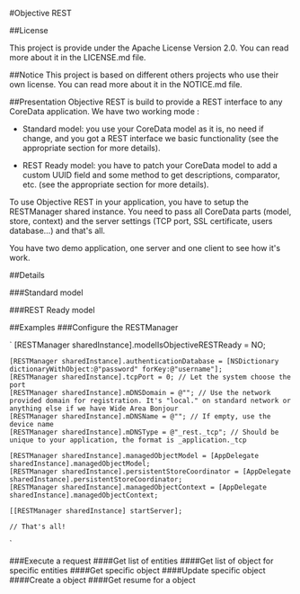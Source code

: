#Objective REST

##License

This project is provide under the Apache License Version 2.0. You can read more about it in the LICENSE.md file.

##Notice
This project is based on different others projects who use their own license. You can read more about it in the NOTICE.md file.

##Presentation
Objective REST is build to provide a REST interface to any CoreData application. We have two working mode :

* Standard model: you use your CoreData model as it is, no need if change, and you got a REST interface we basic functionality (see the appropriate section for more details).

* REST Ready model: you have to patch your CoreData model to add a custom UUID field and some method to get descriptions, comparator, etc. (see the appropriate section for more details).

To use Objective REST in your application, you have to setup the RESTManager shared instance. You need to pass all CoreData parts (model, store, context) and the server settings (TCP port, SSL certificate, users database…) and that's all. 

You have two demo application, one server and one client to see how it's work.

##Details

###Standard model

###REST Ready model

##Examples
###Configure the RESTManager

`
    [RESTManager sharedInstance].modelIsObjectiveRESTReady = NO;
    
    [RESTManager sharedInstance].authenticationDatabase = [NSDictionary dictionaryWithObject:@"password" forKey:@"username"];
    [RESTManager sharedInstance].tcpPort = 0; // Let the system choose the port
    [RESTManager sharedInstance].mDNSDomain = @""; // Use the network provided domain for registration. It's "local." on standard network or anything else if we have Wide Area Bonjour
    [RESTManager sharedInstance].mDNSName = @""; // If empty, use the device name
    [RESTManager sharedInstance].mDNSType = @"_rest._tcp"; // Should be unique to your application, the format is _application._tcp
    
    [RESTManager sharedInstance].managedObjectModel = [AppDelegate sharedInstance].managedObjectModel;
    [RESTManager sharedInstance].persistentStoreCoordinator = [AppDelegate sharedInstance].persistentStoreCoordinator;
    [RESTManager sharedInstance].managedObjectContext = [AppDelegate sharedInstance].managedObjectContext;
    
    [[RESTManager sharedInstance] startServer];
    
    // That's all!
`

###Execute a request
####Get list of entities
####Get list of object for specific entities
####Get specific object
####Update specific object
####Create a object
####Get resume for a object
